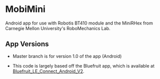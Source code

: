 # MobiMini

Android app for use with Robotis BT410 module and the MiniRHex from Carnegie Mellon University's RoboMechanics Lab.


## App Versions

- Master branch is for version 1.0 of the app (Android) 

- This code is largely based off the Bluefruit app, which is available at [Bluefruit_LE_Connect_Android_V2](https://github.com/adafruit/Bluefruit_LE_Connect_Android_V2).



